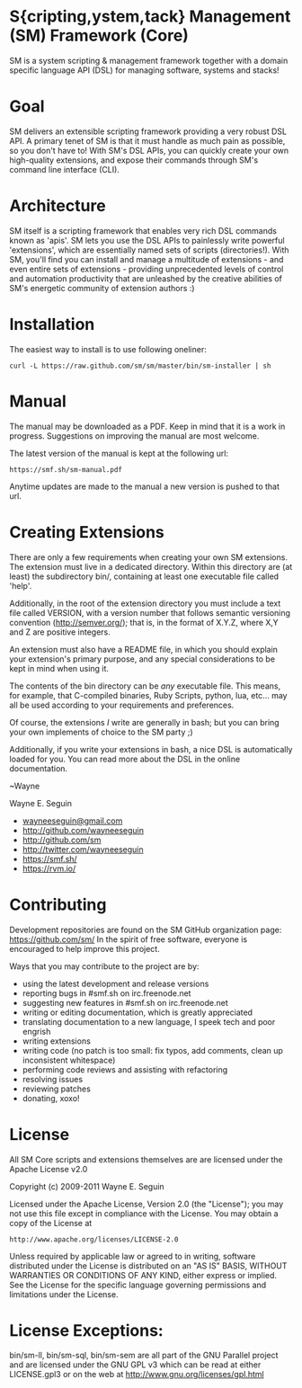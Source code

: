 # S{cripting,ystem,tack} Management (SM) Framework (Core)

SM is a system scripting & management framework together with a domain
specific language API (DSL) for managing software, systems and stacks!

# Goal

SM delivers an extensible scripting framework providing a very robust DSL API.
A primary tenet of SM is that it must handle as much pain as possible, so you don't have to!
With SM's DSL APIs, you can quickly create your own high-quality extensions,
and expose their commands through SM's command line interface (CLI).

# Architecture

SM itself is a scripting framework that enables very rich DSL commands known as
'apis'. SM lets you use the DSL APIs to painlessly write powerful 'extensions',
which are essentially named sets of scripts (directories!). With SM, you'll find
you can install and manage a multitude of extensions - and even entire sets of
extensions - providing unprecedented levels of control and automation
productivity that are unleashed by the creative abilities of SM's energetic
community of extension authors :)

# Installation

The easiest way to install is to use following oneliner:

    curl -L https://raw.github.com/sm/sm/master/bin/sm-installer | sh

# Manual

The manual may be downloaded as a PDF. Keep in mind that it is a work in
progress. Suggestions on improving the manual are most welcome.

The latest version of the manual is kept at the following url:

    https://smf.sh/sm-manual.pdf

Anytime updates are made to the manual a new version is pushed to that url.

# Creating Extensions

There are only a few requirements when creating your own SM extensions.
The extension must live in a dedicated directory. Within this directory are
(at least) the subdirectory bin/, containing at least one executable file called 'help'.

Additionally, in the root of the extension directory you must include a text file called VERSION,
with a version number that follows semantic versioning convention (http://semver.org/);
that is, in the format of X.Y.Z, where X,Y and Z are positive integers.

An extension must also have a README file, in which you should explain your
extension's primary purpose, and any special considerations to be kept in mind
when using it.

The contents of the bin directory can be *any* executable file. This means, for
example, that C-compiled binaries, Ruby Scripts, python, lua, etc... may all be
used according to your requirements and preferences.

Of course, the extensions *I* write are generally in bash; but you can bring your
own implements of choice to the SM party ;)

Additionally, if you write your extensions in bash, a nice DSL is automatically loaded for you.
You can read more about the DSL in the online documentation.

  ~Wayne

Wayne E. Seguin
* wayneeseguin@gmail.com
* http://github.com/wayneeseguin
* http://github.com/sm
* http://twitter.com/wayneeseguin
* https://smf.sh/
* https://rvm.io/

# Contributing

Development repositories are found on the SM GitHub organization page:
    https://github.com/sm/
In the spirit of free software, everyone is encouraged to help improve this project.

Ways that you may contribute to the project are by:

* using the latest development and release versions
* reporting bugs in #smf.sh on irc.freenode.net
* suggesting new features in #smf.sh on irc.freenode.net
* writing or editing documentation, which is greatly appreciated
* translating documentation to a new language, I speek tech and poor engrish
* writing extensions
* writing code (no patch is too small: fix typos, add comments, clean up inconsistent whitespace)
* performing code reviews and assisting with refactoring
* resolving issues
* reviewing patches
* donating, xoxo!

# License

All SM Core scripts and extensions themselves are are licensed under
the Apache License v2.0

Copyright (c) 2009-2011 Wayne E. Seguin

Licensed under the Apache License, Version 2.0 (the "License");
you may not use this file except in compliance with the License.
You may obtain a copy of the License at

    http://www.apache.org/licenses/LICENSE-2.0

Unless required by applicable law or agreed to in writing, software
distributed under the License is distributed on an "AS IS" BASIS,
WITHOUT WARRANTIES OR CONDITIONS OF ANY KIND, either express or implied.
See the License for the specific language governing permissions and
limitations under the License.

# License Exceptions:

bin/sm-ll, bin/sm-sql, bin/sm-sem are all part of the GNU Parallel project
and are licensed under the GNU GPL v3 which can be read at either LICENSE.gpl3
or on the web at http://www.gnu.org/licenses/gpl.html


